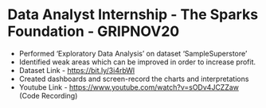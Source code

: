 # Data Analyst Internship - The Sparks Foundation - GRIPNOV20

- Performed ‘Exploratory Data Analysis’ on dataset ‘SampleSuperstore’
- Identified weak areas which can be improved in order to increase profit.
- Dataset Link - https://bit.ly/3i4rbWl
- Created dashboards and screen-record the charts and interpretations
- Youtube Link - https://www.youtube.com/watch?v=sODv4JCZZaw (Code Recording)
